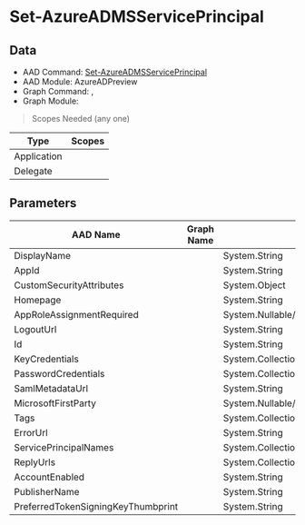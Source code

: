 # Set-AzureADMSServicePrincipal

> 

## Data

+ AAD Command: [Set-AzureADMSServicePrincipal](https://docs.microsoft.com/en-us/powershell/module/AzureADPreview/Set-AzureADMSServicePrincipal)
+ AAD Module: AzureADPreview
+ Graph Command: [](), []()
+ Graph Module: 

> Scopes Needed (any one)

|Type|Scopes|
|---|---|
|Application||
|Delegate||

## Parameters

|AAD Name|Graph Name|AAD Type|Graph Type|Infos|
|---|---|---|---|---|
|DisplayName||System.String|||
|AppId||System.String|||
|CustomSecurityAttributes||System.Object|||
|Homepage||System.String|||
|AppRoleAssignmentRequired||System.Nullable/System.Boolean|||
|LogoutUrl||System.String|||
|Id||System.String|||
|KeyCredentials||System.Collections.Generic.List/Microsoft.Open.MSGraph.Model.MsKeyCredential|||
|PasswordCredentials||System.Collections.Generic.List/Microsoft.Open.MSGraph.Model.MsPasswordCredential|||
|SamlMetadataUrl||System.String|||
|MicrosoftFirstParty||System.Nullable/System.Boolean|||
|Tags||System.Collections.Generic.List/System.String|||
|ErrorUrl||System.String|||
|ServicePrincipalNames||System.Collections.Generic.List/System.String|||
|ReplyUrls||System.Collections.Generic.List/System.String|||
|AccountEnabled||System.String|||
|PublisherName||System.String|||
|PreferredTokenSigningKeyThumbprint||System.String|||

